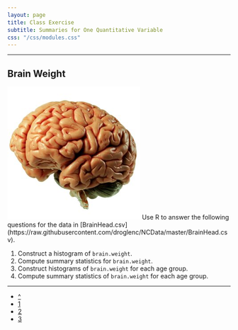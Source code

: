 ```yaml
---
layout: page
title: Class Exercise
subtitle: Summaries for One Quantitative Variable
css: "/css/modules.css"
---
```


----

## Brain Weight
<img src="zimgs/brain.jpg" alt="Brain" class="img-right">
Use R to answer the following questions for the data in [BrainHead.csv](https://raw.githubusercontent.com/droglenc/NCData/master/BrainHead.csv).

1. Construct a histogram of `brain.weight`.
1. Compute summary statistics for `brain.weight`.
1. Construct histograms of `brain.weight` for each age group.
1. Compute summary statistics of `brain.weight` for each age group.

----

<div class="text-center">
<ul class="pagination pagination-lg">
  <li><a href="UEDAQuant1.html">^</a></li>
  <li><a href="UEDAQuant1_CE1.html">1</a></li>
  <li><a href="UEDAQuant1_CE2.html">2</a></li>
  <li class="active"><a href="#">3</a></li>
</ul>
</div>
